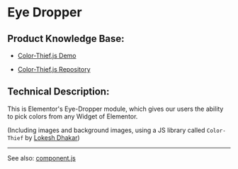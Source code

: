 # Eye Dropper

## Product Knowledge Base:

- [Color-Thief.js Demo](https://lokeshdhakar.com/projects/color-thief/)
  

- [Color-Thief.js Repository](https://github.com/lokesh/color-thief)

## Technical Description:

This is Elementor's Eye-Dropper module, which gives our users the ability to pick colors from any Widget of Elementor.

(Including images and background images, using a JS library called `Color-Thief` by [Lokesh Dhakar](https://github.com/lokesh))


---
See also: [component.js](assets/js/editor/component.md)
